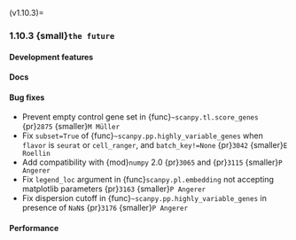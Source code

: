 (v1.10.3)=
### 1.10.3 {small}`the future`

#### Development features

#### Docs

#### Bug fixes

* Prevent empty control gene set in {func}`~scanpy.tl.score_genes` {pr}`2875` {smaller}`M Müller`
* Fix `subset=True` of {func}`~scanpy.pp.highly_variable_genes` when `flavor` is `seurat` or `cell_ranger`, and `batch_key!=None` {pr}`3042` {smaller}`E Roellin`
* Add compatibility with {mod}`numpy` 2.0 {pr}`3065` and {pr}`3115` {smaller}`P Angerer`
* Fix `legend_loc` argument in {func}`scanpy.pl.embedding` not accepting matplotlib parameters {pr}`3163` {smaller}`P Angerer`
* Fix dispersion cutoff in {func}`~scanpy.pp.highly_variable_genes` in presence of `NaN`s {pr}`3176` {smaller}`P Angerer`

#### Performance
